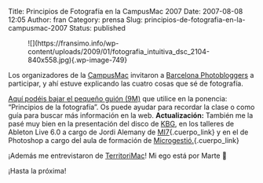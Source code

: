 Title: Principios de Fotografía en la CampusMac 2007
Date: 2007-08-08 12:05
Author: fran
Category: prensa
Slug: principios-de-fotografia-en-la-campusmac-2007
Status: published

<!-- wp:image {"id":749,"sizeSlug":"large"} -->

<figure class="wp-block-image size-large">
![](https://fransimo.info/wp-content/uploads/2009/01/fotografia_intuitiva_dsc_2104-840x558.jpg){.wp-image-749}

</figure>
<!-- /wp:image -->

<!-- wp:paragraph -->

Los organizadores de la [CampusMac](http://www.campusmac.info/) invitaron a [Barcelona Photobloggers](./wp-content/uploads/2007/08/dsc_7612.jpg) a participar, y ahí estuve explicando las cuatro cosas que sé de fotografía.

</p>
<!-- /wp:paragraph -->

<!-- wp:paragraph -->

[Aquí podéis bajar el pequeño guión (9M)](https://fransimo.info/wp-content/uploads/2020/10/CampusMac2007_pdf.pdf "Ponencia CampusMac 2007") que utilice en la ponencia: “Principios de la fotografía”. Os puede ayudar para recordar la clase o como guía para buscar más información en la web. **Actualización:** También me la pasé muy bien en la presentación del disco de [KBG](http://www.killbillg.com/), en los talleres de Ableton Live 6.0 a cargo de Jordi Alemany de [MI7](http://www.mi7.com/){.cuerpo_link} y en el de Photoshop a cargo del aula de formación de [Microgestió.](http://www.microgestio.es/){.cuerpo_link}

¡Además me entrevistaron de [TerritoriMac](http://www.territorimac.com/)! Mi ego está por Marte 🙂

</p>
<!-- /wp:paragraph -->

<!-- wp:paragraph -->

¡Hasta la próxima!

</p>
<!-- /wp:paragraph -->
